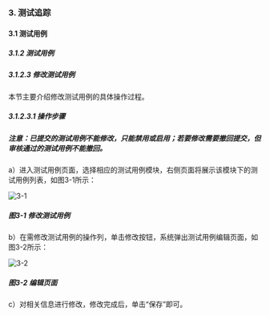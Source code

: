 ### 3. 测试追踪

#### 3.1 测试用例

##### 3.1.2 测试用例

##### 3.1.2.3 修改测试用例

本节主要介绍修改测试用例的具体操作过程。

##### 3.1.2.3.1 操作步骤

##### 注意：已提交的测试用例不能修改，只能禁用或启用；若要修改需要撤回提交，但审核通过的测试用例不能撤回。

a）进入测试用例页面，选择相应的测试用例模块，右侧页面将展示该模块下的测试用例列表，如图3-1所示：

![3-1](https://www.feisuanyz.com/fstest/cszz/8.png)

##### 图3-1 修改测试用例

b）在需修改测试用例的操作列，单击修改按钮，系统弹出测试用例编辑页面，如图3-2所示：

![3-2](https://www.feisuanyz.com/fstest/cszz/8_1.png)

##### 图3-2 编辑页面

c）对相关信息进行修改，修改完成后，单击“保存”即可。
